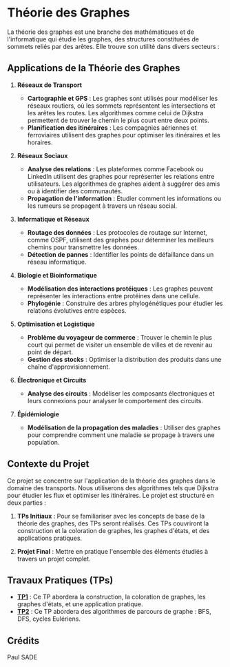 # Théorie des Graphes

La théorie des graphes est une branche des mathématiques et de l'informatique qui étudie les graphes, 
des structures constituées de sommets reliés par des arêtes. Elle trouve son utilité dans divers secteurs :

## Applications de la Théorie des Graphes

1. **Réseaux de Transport**
   - **Cartographie et GPS** : Les graphes sont utilisés pour modéliser les réseaux routiers, où les sommets représentent les intersections et les arêtes les routes. Les algorithmes comme celui de Dijkstra permettent de trouver le chemin le plus court entre deux points.
   - **Planification des itinéraires** : Les compagnies aériennes et ferroviaires utilisent des graphes pour optimiser les itinéraires et les horaires.

2. **Réseaux Sociaux**
   - **Analyse des relations** : Les plateformes comme Facebook ou LinkedIn utilisent des graphes pour représenter les relations entre utilisateurs. Les algorithmes de graphes aident à suggérer des amis ou à identifier des communautés.
   - **Propagation de l'information** : Étudier comment les informations ou les rumeurs se propagent à travers un réseau social.

3. **Informatique et Réseaux**
   - **Routage des données** : Les protocoles de routage sur Internet, comme OSPF, utilisent des graphes pour déterminer les meilleurs chemins pour transmettre les données.
   - **Détection de pannes** : Identifier les points de défaillance dans un réseau informatique.

4. **Biologie et Bioinformatique**
   - **Modélisation des interactions protéiques** : Les graphes peuvent représenter les interactions entre protéines dans une cellule.
   - **Phylogénie** : Construire des arbres phylogénétiques pour étudier les relations évolutives entre espèces.

5. **Optimisation et Logistique**
   - **Problème du voyageur de commerce** : Trouver le chemin le plus court qui permet de visiter un ensemble de villes et de revenir au point de départ.
   - **Gestion des stocks** : Optimiser la distribution des produits dans une chaîne d'approvisionnement.

6. **Électronique et Circuits**
   - **Analyse des circuits** : Modéliser les composants électroniques et leurs connexions pour analyser le comportement des circuits.

7. **Épidémiologie**
   - **Modélisation de la propagation des maladies** : Utiliser des graphes pour comprendre comment une maladie se propage à travers une population.

## Contexte du Projet

Ce projet se concentre sur l'application de la théorie des graphes dans le domaine des transports. Nous utiliserons des algorithmes tels que Dijkstra pour étudier les flux et optimiser les itinéraires. Le projet est structuré en deux parties :

1. **TPs Initiaux** : Pour se familiariser avec les concepts de base de la théorie des graphes, des TPs seront réalisés. Ces TPs couvriront la construction et la coloration de graphes, les graphes d'états, et des applications pratiques.

2. **Projet Final** : Mettre en pratique l'ensemble des éléments étudiés à travers un projet complet.

## Travaux Pratiques (TPs)

- **[TP1](./TP1/README.md)** : Ce TP abordera la construction, la coloration de graphes, les graphes d'états, et une application pratique.
- **[TP2](./TP2/README.md)** : Ce TP abordera des algorithmes de parcours de graphe : BFS, DFS, cycles Eulériens.

## Crédits

Paul SADE
